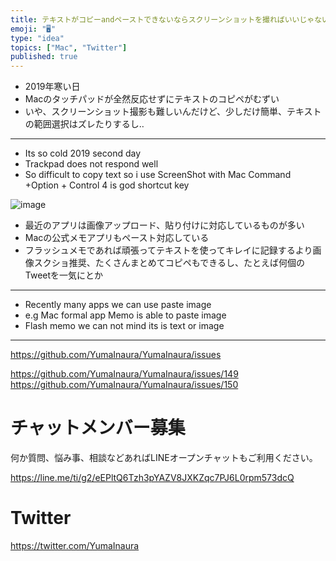 ```yaml
---
title: テキストがコピーandペーストできないならスクリーンショットを撮ればいいじゃない？MacBook
emoji: "🖥"
type: "idea"
topics: ["Mac", "Twitter"]
published: true
---
```






- 2019年寒い日
- Macのタッチパッドが全然反応せずにテキストのコピペがむずい
- いや、スクリーンショット撮影も難しいんだけど、少しだけ簡単、テキストの範囲選択はズレたりするし‥

---

- Its so cold 2019 second day
- Trackpad does not respond well
- So difficult to copy text so i use ScreenShot with Mac Command +Option + Control 4 is god shortcut key




![image](https://user-images.githubusercontent.com/13635059/50577137-5b223e00-0e64-11e9-8bea-59fe0d1addf2.png)

- 最近のアプリは画像アップロード、貼り付けに対応しているものが多い
- Macの公式メモアプリもペースト対応している
- フラッシュメモであれば頑張ってテキストを使ってキレイに記録するより画像スクショ推奨、たくさんまとめてコピペもできるし、たとえば何個のTweetを一気にとか

---

- Recently many apps we can use paste image 
- e.g Mac formal  app Memo is able to paste image
- Flash memo we can not mind its is text or image


---

https://github.com/YumaInaura/YumaInaura/issues

https://github.com/YumaInaura/YumaInaura/issues/149 
https://github.com/YumaInaura/YumaInaura/issues/150 








<!-- Update From Qiita API -->

# チャットメンバー募集


何か質問、悩み事、相談などあればLINEオープンチャットもご利用ください。

https://line.me/ti/g2/eEPltQ6Tzh3pYAZV8JXKZqc7PJ6L0rpm573dcQ





# Twitter


https://twitter.com/YumaInaura


<!-- Update From Qiita API -->


